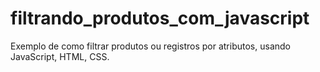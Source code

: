 # filtrando_produtos_com_javascript
Exemplo de como filtrar produtos ou registros por atributos, usando JavaScript, HTML, CSS.
